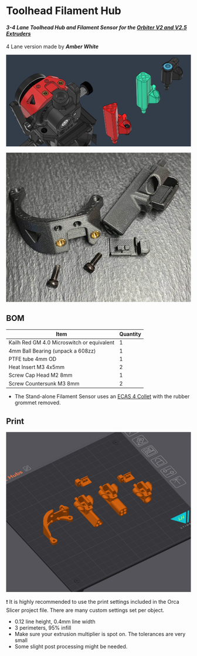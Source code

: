 # Toolhead Filament Hub


#### *3-4 Lane* *Toolhead Hub and Filament Sensor for the [Orbiter V2 and V2.5 Extruders](https://s.click.aliexpress.com/e/_oop9Ovv)*

4 Lane version made by ***Amber White***

![](Assets/3.png)


![](Assets/1.png)


## BOM

Item | Quantity
-|- 
Kailh Red GM 4.0 Microswitch or equivalent | 1
4mm Ball Bearing (unpack a 608zz) | 1
PTFE tube 4mm OD  | 1
Heat Insert M3 4x5mm  | 2
Screw Cap Head M2 8mm  | 1
Screw Countersunk M3 8mm  | 2

* The Stand-alone Filament Sensor uses an [ECAS 4 Collet](https://s.click.aliexpress.com/e/_DBXcy4h) with the rubber grommet removed.

## Print

![](Assets/4.png)

:exclamation: It is highly recommended to use the print settings included in the Orca Slicer project file. There are many custom settings set per object.   

* 0.12 line height, 0.4mm line width
* 3 perimeters, 95% infill
* Make sure your extrusion multiplier is spot on. The tolerances are very small
* Some slight post processing might be needed. 


